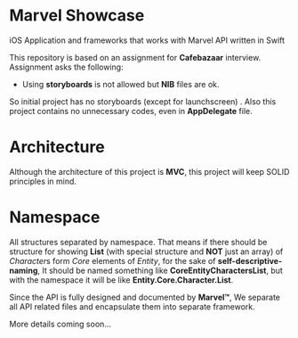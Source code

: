 # Marvel Showcase

iOS Application and frameworks that works with Marvel API written in Swift

This repository is based on an assignment for **Cafebazaar** interview.
Assignment asks the following:

- Using **storyboards** is not allowed but **NIB** files are ok.

So initial project has no storyboards (except for launchscreen) . Also this project contains no unnecessary codes, even  in **AppDelegate** file.


# Architecture

Although the architecture of this project is **MVC**, this project will keep SOLID principles in mind.

# Namespace

All structures separated by namespace. That means if there should be structure for showing **List** (with special structure and **NOT** just an array) of *Character*s form *Core* elements of *Entity*, for the sake of **self-descriptive-naming**, It should be named something like **CoreEntityCharactersList**, but with the namespace it will be like **Entity.Core.Character.List**.

Since the API is fully designed and documented by **Marvel™**, We separate all API related files and encapsulate them into separate framework.



More details coming soon...
